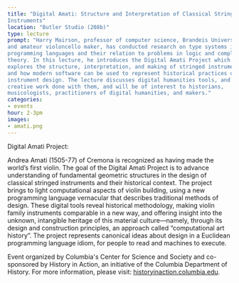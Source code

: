 ```yaml
---
title: "Digital Amati: Structure and Interpretation of Classical String
Instruments"
location: "Butler Studio (208b)"
type: lecture
prompt: "Harry Mairson, professor of computer science, Brandeis University,
and amateur violoncello maker, has conducted research on type systems in
programming languages and their relation to problems in logic and complexity
theory. In this lecture, he introduces the Digital Amati Project which
explores the structure, interpretation, and making of stringed instruments,
and how modern software can be used to represent historical practices of
instrument design. The lecture discusses digital humanities tools, and the
creative work done with them, and will be of interest to historians,
musicologists, practitioners of digital humanities, and makers."
categories:
- events
hour: 2-3pm
images:
- amati.png
---
```


Digital Amati Project:

Andrea Amati (1505-77) of Cremona is recognized as having made the world’s
first violin.  The goal of the Digital Amati Project is to advance
understanding of fundamental geometric structures in the design of classical
stringed instruments and their historical context. The project brings to light
computational aspects of violin building, using a new programming language
vernacular that describes traditional methods of design. These digital tools
reveal historical methodology, making violin family instruments comparable in
a new way, and offering insight into the unknown, intangible heritage of this
material culture—namely, through its design and construction principles, an
approach called “computational art history”. The project represents canonical
ideas about design in a Euclidean programming language idiom, for people to
read and machines to execute.

Event organized by Columbia's Center for Science and Society and co-sponsored
by History in Action, an initiative of the Columbia Department of History. For
more information, please visit:
[historyinaction.columbia.edu](http://historyinaction.columbia.edu).
